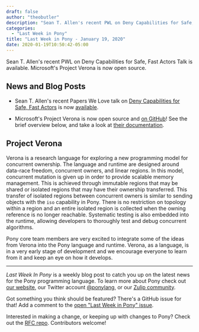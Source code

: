 ```yaml
---
draft: false
author: "theobutler"
description: "Sean T. Allen's recent PWL on Deny Capabilities for Safe, Fast Actors Talk is available. Microsoft's Project Verona is now open source."
categories:
  - "Last Week in Pony"
title: "Last Week in Pony - January 19, 2020"
date: 2020-01-19T10:50:42-05:00
---
```


Sean T. Allen's recent PWL on Deny Capabilities for Safe, Fast Actors Talk is available. Microsoft's Project Verona is now open source.
<!--more-->

## News and Blog Posts

- Sean T. Allen's recent Papers We Love talk on [Deny Capabilities for Safe, Fast Actors](https://www.ponylang.io/media/papers/fast-cheap.pdf) is now [available](https://www.seantallen.com/talks/deny-capabilities/).

- Microsoft's Project Verona is now open source and [on GitHub](https://github.com/microsoft/verona)! See the brief overview below, and take a look at [their documentation](https://github.com/microsoft/verona/blob/master/README.md).

## Project Verona

Verona is a research language for exploring a new programming model for concurrent ownership. The language and runtime are designed around data-race freedom, concurrent owners, and linear regions. In this model, concurrent mutation is given up in order to provide scalable memory management. This is achieved through immutable regions that may be shared or isolated regions that may have their ownership transferred. This transfer of isolated regions between concurrent owners is similar to sending objects with the `iso` capability in Pony. There is no restriction on topology within a region and an entire isolated region is collected when the owning reference is no longer reachable. Systematic testing is also embedded into the runtime, allowing developers to thoroughly test and debug concurrent algorithms.

Pony core team members are very excited to integrate some of the ideas from Verona into the Pony language and runtime. Verona, as a language, is in a very early stage of development and we encourage everyone to learn from it and keep an eye on how it develops.

---

_Last Week In Pony_ is a weekly blog post to catch you up on the latest news for the Pony programming language. To learn more about Pony check out [our website](https://ponylang.io), our Twitter account [@ponylang](https://twitter.com/ponylang), or our [Zulip community](https://ponylang.zulipchat.com).

Got something you think should be featured? There's a GitHub issue for that! Add a comment to the [open "Last Week in Pony" issue](https://github.com/ponylang/ponylang.github.io/issues?q=is%3Aissue+is%3Aopen+label%3Alast-week-in-pony).

Interested in making a change, or keeping up with changes to Pony? Check out the [RFC repo](https://github.com/ponylang/rfcs). Contributors welcome!
